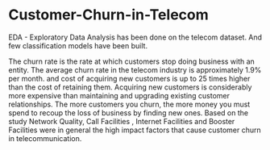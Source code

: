 # Customer-Churn-in-Telecom
EDA - Exploratory Data Analysis has been done on the telecom dataset. And few classification models have been built.

The churn rate is the rate at which customers stop doing business with an entity.
The average churn rate in the telecom industry is approximately 1.9% per month. and cost of acquiring new customers is up to 25 times higher than the cost of retaining them. 
Acquiring new customers is considerably more expensive than maintaining and upgrading existing customer relationships.
The more customers you churn, the more money you must spend to recoup the loss of business by finding new ones. 
Based on the study Network Quality, Call Facilities , Internet Facilities and Booster Facilities were in general the high impact factors that cause customer churn in telecommunication.
